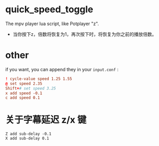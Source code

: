 # quick_speed_toggle
The mpv player lua script, like Potplayer "z".

- 当你按下z，倍数将恢复为1，再次按下时，将恢复为你之前的播放倍数。

# other
if you want, you can append they in your `input.conf` :
```conf
! cycle-value speed 1.25 1.55
@ set speed 2.35
Shift+# set speed 3.25
x add speed -0.1
c add speed 0.1
```
# 关于字幕延迟 z/x 键
```
Z add sub-delay -0.1
X add sub-delay 0.1
```

